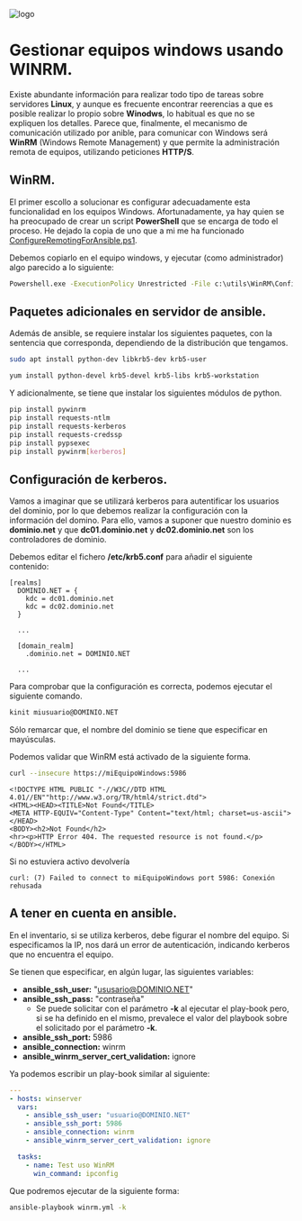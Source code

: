 ![logo](https://raw.github.com/1N0T/images/master/global/1N0T.png)
# Gestionar equipos windows usando WINRM.

Existe abundante información para realizar todo tipo de tareas sobre servidores **Linux**, y aunque es frecuente encontrar reerencias a que es posible realizar lo propio sobre **Winodws**, lo habitual es que no se expliquen los detalles. Parece que, finalmente, el mecanismo de comunicación utilizado por anible, para comunicar con Windows será **WinRM** (Windows Remote Management) y que permite la administración remota de equipos, utilizando peticiones **HTTP/S**.

## WinRM. 
El primer escollo a solucionar es configurar adecuadamente esta funcionalidad en los equipos Windows. Afortunadamente, ya hay quien se ha preocupado de crear un script **PowerShell** que se encarga de todo el proceso. He dejado la copia de uno que a mi me ha funcionado [ConfigureRemotingForAnsible.ps1](ConfigureRemotingForAnsible.ps1).

Debemos copiarlo en el equipo windows, y ejecutar (como administrador) algo parecido a lo siguiente:
```bat
Powershell.exe -ExecutionPolicy Unrestricted -File c:\utils\WinRM\ConfigureRemotingForAnsible.ps1
```
## Paquetes adicionales en servidor de ansible.
Además de ansible, se requiere instalar los siguientes paquetes, con la sentencia que corresponda, dependiendo de la distribución que tengamos.
```bash
sudo apt install python-dev libkrb5-dev krb5-user
```
```bash 
yum install python-devel krb5-devel krb5-libs krb5-workstation
```
Y adicionalmente, se tiene que instalar los siguientes módulos de python.
```bash
pip install pywinrm
pip install requests-ntlm
pip install requests-kerberos
pip install requests-credssp
pip install pypsexec
pip install pywinrm[kerberos]
```
## Configuración de kerberos.
Vamos a imaginar que se utilizará kerberos para autentificar los usuarios del dominio, por lo que debemos realizar la configuración con la información del domino. Para ello, vamos a suponer que nuestro dominio es **dominio.net** y que **dc01.dominio.net** y **dc02.dominio.net** son los controladores de dominio.

Debemos editar el fichero **/etc/krb5.conf** para añadir el siguiente contenido:
```
[realms]
  DOMINIO.NET = {
    kdc = dc01.dominio.net
    kdc = dc02.dominio.net
  }

  ...

  [domain_realm]
    .dominio.net = DOMINIO.NET

  ...        

```
Para comprobar que la configuración es correcta, podemos ejecutar el siguiente comando.
```bash
kinit miusuario@DOMINIO.NET
```
Sólo remarcar que, el nombre del dominio se tiene que especificar en mayúsculas.

Podemos validar que WinRM está activado de la siguiente forma.
```bash
curl --insecure https://miEquipoWindows:5986
```

```
<!DOCTYPE HTML PUBLIC "-//W3C//DTD HTML 4.01//EN""http://www.w3.org/TR/html4/strict.dtd">
<HTML><HEAD><TITLE>Not Found</TITLE>
<META HTTP-EQUIV="Content-Type" Content="text/html; charset=us-ascii"></HEAD>
<BODY><h2>Not Found</h2>
<hr><p>HTTP Error 404. The requested resource is not found.</p>
</BODY></HTML>
```
Si no estuviera activo devolvería
```
curl: (7) Failed to connect to miEquipoWindows port 5986: Conexión rehusada
```
## A tener en cuenta en ansible.
En el inventario, si se utiliza kerberos, debe figurar el nombre del equipo. Si especificamos la IP, nos dará un error de autenticación, indicando kerberos que no encuentra el equipo.

Se tienen que especificar, en algún lugar, las siguientes variables:
 - **ansible_ssh_user:** "ususario@DOMINIO.NET"
 - **ansible_ssh_pass:** "contraseña" 
   - Se puede solicitar con el parámetro **-k** al ejecutar el play-book pero, si se ha definido en el mismo, prevalece el valor del playbook sobre el solicitado por el parámetro **-k**.
 - **ansible_ssh_port:** 5986
 - **ansible_connection:** winrm
 - **ansible_winrm_server_cert_validation:** ignore

Ya podemos escribir un play-book similar al siguiente:
```yaml
---
- hosts: winserver
  vars:
    - ansible_ssh_user: "usuario@DOMINIO.NET"
    - ansible_ssh_port: 5986
    - ansible_connection: winrm
    - ansible_winrm_server_cert_validation: ignore

  tasks:
    - name: Test uso WinRM
      win_command: ipconfig
```
Que podremos ejecutar de la siguiente forma:
```bash
ansible-playbook winrm.yml -k
